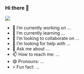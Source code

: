 ### Hi there 👋
<img src="https://img.shields.io/badge/html-yellow?style=for-the-badge&logo=НАЗВАНИЕ ЛОГОТИПА&logoColor=ЦВЕТ ЛОГОТИПА"/>




- 🔭 I’m currently working on ...
- 🌱 I’m currently learning ...
- 👯 I’m looking to collaborate on ...
- 🤔 I’m looking for help with ...
- 💬 Ask me about ...
- 📫 How to reach me: ...
- 😄 Pronouns: ...
- ⚡ Fun fact: ...

